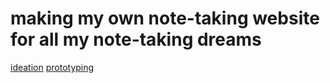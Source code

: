 # making my own note-taking website for all my note-taking dreams

[ideation](https://trello.com/invite/b/QmVTyE2y/ATTI03884cb461f71ea6e0a564fa48629155CBFF67E4/cucumbers)
[prototyping]()

